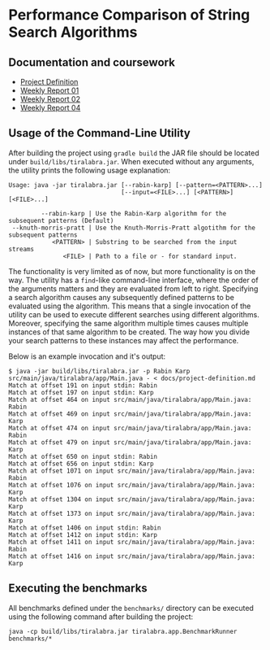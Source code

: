 # Performance Comparison of String Search Algorithms

## Documentation and coursework

 - [Project Definition](docs/project-definition.md)
 - [Weekly Report 01](docs/weekly-report-01.md)
 - [Weekly Report 02](docs/weekly-report-02.md)
 - [Weekly Report 04](docs/weekly-report-04.md)

## Usage of the Command-Line Utility

After building the project using `gradle build` the JAR file should be located under `build/libs/tiralabra.jar`.
When executed without any arguments, the utility prints the following usage explanation:

```
Usage: java -jar tiralabra.jar [--rabin-karp] [--pattern=<PATTERN>...]
                               [--input=<FILE>...] [<PATTERN>] [<FILE>...]

         --rabin-karp | Use the Rabin-Karp algorithm for the subsequent patterns (Default)
 --knuth-morris-pratt | Use the Knuth-Morris-Pratt algotithm for the subsequent patterns
            <PATTERN> | Substring to be searched from the input streams
               <FILE> | Path to a file or - for standard input.
```

The functionality is very limited as of now, but more functionality is on the way.
The utility has a `find`-like command-line interface, where the order of the arguments matters
and they are evaluated from left to right. Specifying a search algorithm causes any subsequently
defined patterns to be evaluated using the algorithm. This means that a single invocation of the
utility can be used to execute different searches using different algorithms. Moreover, specifying
the same algorithm multiple times causes multiple instances of that same algorithm to be created.
The way how you divide your search patterns to these instances may affect the performance.

Below is an example invocation and it's output:

```
$ java -jar build/libs/tiralabra.jar -p Rabin Karp src/main/java/tiralabra/app/Main.java - < docs/project-definition.md
Match at offset 191 on input stdin: Rabin
Match at offset 197 on input stdin: Karp
Match at offset 464 on input src/main/java/tiralabra/app/Main.java: Rabin
Match at offset 469 on input src/main/java/tiralabra/app/Main.java: Karp
Match at offset 474 on input src/main/java/tiralabra/app/Main.java: Rabin
Match at offset 479 on input src/main/java/tiralabra/app/Main.java: Karp
Match at offset 650 on input stdin: Rabin
Match at offset 656 on input stdin: Karp
Match at offset 1071 on input src/main/java/tiralabra/app/Main.java: Rabin
Match at offset 1076 on input src/main/java/tiralabra/app/Main.java: Karp
Match at offset 1304 on input src/main/java/tiralabra/app/Main.java: Karp
Match at offset 1373 on input src/main/java/tiralabra/app/Main.java: Karp
Match at offset 1406 on input stdin: Rabin
Match at offset 1412 on input stdin: Karp
Match at offset 1411 on input src/main/java/tiralabra/app/Main.java: Rabin
Match at offset 1416 on input src/main/java/tiralabra/app/Main.java: Karp
```

## Executing the benchmarks

All benchmarks defined under the `benchmarks/` directory can be executed using the
following command after building the project:

```
java -cp build/libs/tiralabra.jar tiralabra.app.BenchmarkRunner benchmarks/*
```
